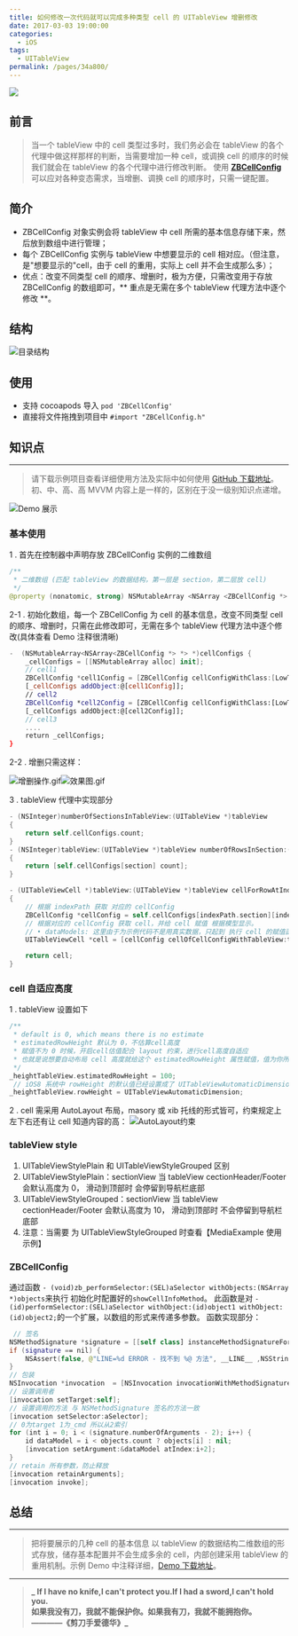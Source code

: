 ```yaml
---
title: 如何修改一次代码就可以完成多种类型 cell 的 UITableView 增删修改
date: 2017-03-03 19:00:00
categories: 
  - iOS
tags: 
  - UITableView
permalink: /pages/34a800/
---
```


![](https://static.itzhangbao.com/img/1240-20200903005653472.png)

## 前言

> 当一个 tableView 中的 cell 类型过多时，我们务必会在 tableView 的各个代理中做这样那样的判断，当需要增加一种 cell，或调换 cell 的顺序的时候我们就会在 tableView 的各个代理中进行修改判断。
> 使用 **[ZBCellConfig](https://github.com/itzhangbao/ZBCellConfig)** 可以应对各种变态需求，当增删、调换 cell 的顺序时，只需一键配置。

<!-- more -->

## 简介

- ZBCellConfig 对象实例会将 tableView 中 cell 所需的基本信息存储下来，然后放到数组中进行管理；
- 每个 ZBCellConfig 实例与 tableView 中想要显示的 cell 相对应。（但注意，是"想要显示的"cell，由于 cell 的重用，实际上 cell 并不会生成那么多）；
- 优点：改变不同类型 cell 的顺序、增删时，极为方便，只需改变用于存放 ZBCellConfig 的数组即可，** 重点是无需在多个 tableView 代理方法中逐个修改 **。

## 结构

![目录结构](https://static.itzhangbao.com/img/1240-20200903005701499.png)

## 使用

- 支持 cocoapods 导入 `pod 'ZBCellConfig'`
- 直接将文件拖拽到项目中 `#import "ZBCellConfig.h"`

## 知识点

---

> 请下载示例项目查看详细使用方法及实际中如何使用 [GitHub 下载地址](https://github.com/itzhangbao/ZBCellConfig)。
> 初、中、高、高 MVVM 内容上是一样的，区别在于没一级别知识点递增。

![Demo 展示](https://static.itzhangbao.com/img/1240-20200903005708132.png)

### 基本使用

1 . 首先在控制器中声明存放 ZBCellConfig 实例的二维数组

```swift
/**
 * 二维数组 (匹配 tableView 的数据结构，第一层是 section，第二层放 cell)
 */
@property (nonatomic, strong) NSMutableArray <NSArray <ZBCellConfig *> *> * cellConfigs;
```

2-1 . 初始化数组，每一个 ZBCellConfig 为 cell 的基本信息，改变不同类型 cell 的顺序、增删时，只需在此修改即可，无需在多个 tableView 代理方法中逐个修改(具体查看 Demo 注释很清晰)

```swift
-  (NSMutableArray<NSArray<ZBCellConfig *> *> *)cellConfigs {
    _cellConfigs = [[NSMutableArray alloc] init];
    // cell1
    ZBCellConfig *cell1Config = [ZBCellConfig cellConfigWithClass:[LowTableViewCell1 class] showCellInfoMethod:@selector(setModel:)];
    [_cellConfigs addObject:@[cell1Config]];
    // cell2
    ZBCellConfig *cell2Config = [ZBCellConfig cellConfigWithClass:[LowTableViewCell1 class] showCellInfoMethod:@selector(setModel:)];
    [_cellConfigs addObject:@[cell2Config]];
    // cell3
    ....
    return _cellConfigs;
}
```

2-2 . 增删只需这样：

![增删操作.gif](https://static.itzhangbao.com/img/strip-20200903005716179.gif)![效果图.gif](http://upload-images.jianshu.io/upload_images/1874013-7460b89d4c28f6d6.gif?imageMogr2/auto-orient/strip)

3 . tableView 代理中实现部分

```swift
- (NSInteger)numberOfSectionsInTableView:(UITableView *)tableView
{
    return self.cellConfigs.count;
}
- (NSInteger)tableView:(UITableView *)tableView numberOfRowsInSection:(NSInteger)section
{
    return [self.cellConfigs[section] count];
}

- (UITableViewCell *)tableView:(UITableView *)tableView cellForRowAtIndexPath:(NSIndexPath *)indexPath
{
    // 根据 indexPath 获取 对应的 cellConfig
    ZBCellConfig *cellConfig = self.cellConfigs[indexPath.section][indexPath.row];
    // 根据对应的 cellConfig 获取 cell，并给 cell 赋值 根据模型显示。
    // • dataModels: 这里由于为示例代码不是用真实数据，只起到 执行 cell 的赋值函数。在实际项目中应该传递从网络请求的真实数据。
    UITableViewCell *cell = [cellConfig cellOfCellConfigWithTableView:tableView dataModels:@[[LowModel new]]];

    return cell;
}
```

### cell 自适应高度

1 . tableView 设置如下

```swift
/**
 * default is 0, which means there is no estimate
 * estimatedRowHeight 默认为 0，不估算cell高度
 * 赋值不为 0 时候，开启cell估值配合 layout 约束，进行cell高度自适应
 * 也就是说想要自动布局 cell 高度就给这个 estimatedRowHeight 属性赋值，值为你所有 cell 的平均高度的一个估值
 */
_heightTableView.estimatedRowHeight = 100;
 // iOS8 系统中 rowHeight 的默认值已经设置成了 UITableViewAutomaticDimension
_heightTableView.rowHeight = UITableViewAutomaticDimension;
```

2 . cell 需采用 AutoLayout 布局，masory 或 xib 托线的形式皆可，约束规定上左下右还有让 cell 知道内容的高：
![AutoLayout约束](https://static.itzhangbao.com/img/1240-20200903005750365.png)

### tableView style

1. UITableViewStylePlain 和 UITableViewStyleGrouped 区别
2. UITableViewStylePlain：sectionView 当 tableView cectionHeader/Footer 会默认高度为 0， 滑动到顶部时 会停留到导航栏底部
3. UITableViewStyleGrouped：sectionView 当 tableView cectionHeader/Footer 会默认高度为 10， 滑动到顶部时 不会停留到导航栏底部
4. 注意：当需要 为 UITableViewStyleGrouped 时查看【MediaExample 使用示例】

### ZBCellConfig

通过函数 `- (void)zb_performSelector:(SEL)aSelector withObjects:(NSArray *)objects`来执行 初始化时配置好的`showCellInfoMethod`。
此函数是对 `- (id)performSelector:(SEL)aSelector withObject:(id)object1 withObject:(id)object2;`的一个扩展，以数组的形式来传递多参数。
函数实现部分：

```swift
 // 签名
NSMethodSignature *signature = [[self class] instanceMethodSignatureForSelector:aSelector];
if (signature == nil) {
    NSAssert(false, @"LINE=%d ERROR - 找不到 %@ 方法", __LINE__ ,NSStringFromSelector(aSelector));
}
// 包装
NSInvocation *invocation  = [NSInvocation invocationWithMethodSignature:signature];
// 设置调用者
[invocation setTarget:self];
// 设置调用的方法 与 NSMethodSignature 签名的方法一致
[invocation setSelector:aSelector];
// 0为target 1为_cmd 所以从2索引
for (int i = 0; i < (signature.numberOfArguments - 2); i++) {
    id dataModel = i < objects.count ? objects[i] : nil;
    [invocation setArgument:&dataModel atIndex:i+2];
}
// retain 所有参数，防止释放
[invocation retainArguments];
[invocation invoke];
```

## 总结

---

> 把将要展示的几种 cell 的基本信息 以 tableView 的数据结构二维数组的形式存放，储存基本配置并不会生成多余的 cell，内部创建采用 tableView 的重用机制。示例 Demo 中注释详细，[Demo 下载地址](https://github.com/itzhangbao/ZBCellConfig)。

---

> **_ If I have no knife,I can't protect you.If I had a sword,I can't hold you. 
> <br>
> 如果我没有刀，我就不能保护你。如果我有刀，我就不能拥抱你。
> <br>
> ————《剪刀手爱德华》_**
